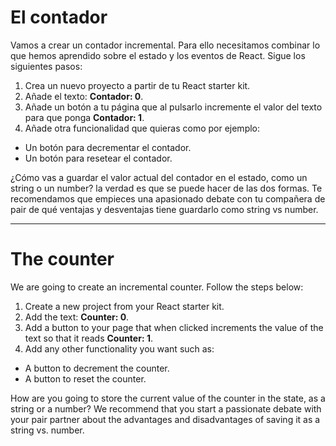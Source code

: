# El contador

Vamos a crear un contador incremental. Para ello necesitamos combinar lo que hemos aprendido sobre el estado y los eventos de React. Sigue los siguientes pasos:

1. Crea un nuevo proyecto a partir de tu React starter kit.
1. Añade el texto: **Contador: 0**.
1. Añade un botón a tu página que al pulsarlo incremente el valor del texto para que ponga **Contador: 1**.
1. Añade otra funcionalidad que quieras como por ejemplo:

- Un botón para decrementar el contador.
- Un botón para resetear el contador.

¿Cómo vas a guardar el valor actual del contador en el estado, como un string o un number? la verdad es que se puede hacer de las dos formas. Te recomendamos que empieces una apasionado debate con tu compañera de pair de qué ventajas y desventajas tiene guardarlo como string vs number.

---

# The counter

We are going to create an incremental counter. Follow the steps below:

1. Create a new project from your React starter kit.
1. Add the text: **Counter: 0**.
1. Add a button to your page that when clicked increments the value of the text so that it reads **Counter: 1**.
1. Add any other functionality you want such as:

- A button to decrement the counter.
- A button to reset the counter.

How are you going to store the current value of the counter in the state, as a string or a number? We recommend that you start a passionate debate with your pair partner about the advantages and disadvantages of saving it as a string vs. number.
